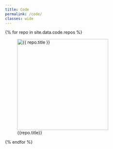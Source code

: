 ```yaml
---
title: Code
permalink: /code/
classes: wide
---
```


<div>
	{% for repo in site.data.code.repos %}
	<figure>
		<a href=
            {% if repo.url contains "://" %}
              "{{ repo.url }}"
            {% else %}
              "{{ repo.url | relative_url }}"
            {% endif %}
            title="{{ repo.title }}"
        >
        <img class="thumb" height="300" width="300" src=
          {% if repo.image_path contains "://" %}
            "{{ repo.image_path }}"
          {% else %}
            "{{ repo.image_path | relative_url }}"
          {% endif %}
          alt="{{ repo.title }}">
        </a>
        <figcaption>
        {{repo.title}}
    	</figcaption>
    </figure>
	{% endfor %}
</div>
		